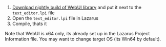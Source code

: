 1. [Download nightly build of WebUI library](https://github.com/webui-dev/webui/releases/tag/nightly) and put it next to the `text_editor.lpi` file
2. Open the `text_editor.lpi` file in Lazarus
3. Compile, thats it

Note that WebUI is x64 only, its already set up in the Lazarus Project Information file. You may want to change target OS (its Win64 by default).
